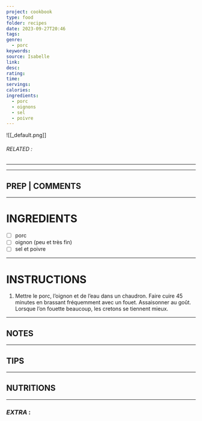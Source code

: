 ```yaml
---
project: cookbook
type: food
folder: recipes
date: 2023-09-27T20:46
tags: 
genre:
  - porc
keywords: 
source: Isabelle
link: 
desc: 
rating: 
time: 
servings: 
calories: 
ingredients:
  - porc
  - oignons
  - sel
  - poivre
---
```


![[_default.png]]
###### *RELATED* : 
---


---
## PREP | COMMENTS



---
# INGREDIENTS

- [ ] porc 
- [ ] oignon (peu et très fin)
- [ ] sel et poivre

---
# INSTRUCTIONS

1. Mettre le porc, l’oignon et de l’eau dans un chaudron. Faire cuire 45 minutes en brassant fréquemment avec un fouet. Assaisonner au goût. Lorsque l’on fouette beaucoup, les cretons se tiennent mieux.

---
## NOTES



---
## TIPS



---
## NUTRITIONS



---
### *EXTRA* :



